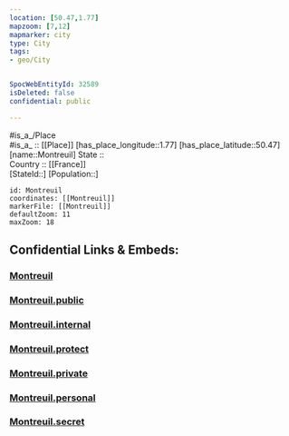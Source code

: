 ```yaml
---
location: [50.47,1.77] 
mapzoom: [7,12] 
mapmarker: city 
type: City
tags:
- geo/City


SpocWebEntityId: 32589
isDeleted: false
confidential: public

---
```

#is_a_/Place  
#is_a_ :: [[Place]] 
[has_place_longitude::1.77] 
[has_place_latitude::50.47] 
[name::Montreuil] 
State ::  
Country :: [[France]]  
[StateId::] 
[Population::] 



```leaflet
id: Montreuil
coordinates: [[Montreuil]] 
markerFile: [[Montreuil]] 
defaultZoom: 11 
maxZoom: 18
```


## Confidential Links & Embeds: 

### [Montreuil](/_Standards/Earth/Continent/Europe/Europe~West/France/regions~France/Hauts-de-France/departments~Hauts-de-France/Pas-de-Calais/communes~Pas-de-Calais/Montreuil/cities~Montreuil/Montreuil.md) 

### [Montreuil.public](/_public/Earth/Continent/Europe/Europe~West/France/regions~France/Hauts-de-France/departments~Hauts-de-France/Pas-de-Calais/communes~Pas-de-Calais/Montreuil/cities~Montreuil/Montreuil.public.md) 

### [Montreuil.internal](/_internal/Earth/Continent/Europe/Europe~West/France/regions~France/Hauts-de-France/departments~Hauts-de-France/Pas-de-Calais/communes~Pas-de-Calais/Montreuil/cities~Montreuil/Montreuil.internal.md) 

### [Montreuil.protect](/_protect/Earth/Continent/Europe/Europe~West/France/regions~France/Hauts-de-France/departments~Hauts-de-France/Pas-de-Calais/communes~Pas-de-Calais/Montreuil/cities~Montreuil/Montreuil.protect.md) 

### [Montreuil.private](/_private/Earth/Continent/Europe/Europe~West/France/regions~France/Hauts-de-France/departments~Hauts-de-France/Pas-de-Calais/communes~Pas-de-Calais/Montreuil/cities~Montreuil/Montreuil.private.md) 

### [Montreuil.personal](/_personal/Earth/Continent/Europe/Europe~West/France/regions~France/Hauts-de-France/departments~Hauts-de-France/Pas-de-Calais/communes~Pas-de-Calais/Montreuil/cities~Montreuil/Montreuil.personal.md) 

### [Montreuil.secret](/_secret/Earth/Continent/Europe/Europe~West/France/regions~France/Hauts-de-France/departments~Hauts-de-France/Pas-de-Calais/communes~Pas-de-Calais/Montreuil/cities~Montreuil/Montreuil.secret.md)

